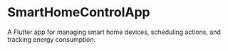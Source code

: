 # SmartHomeControlApp
A Flutter app for managing smart home devices, scheduling actions, and tracking energy consumption. 
